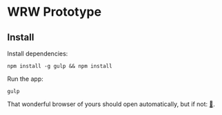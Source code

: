 # WRW Prototype

## Install

Install dependencies:

```
npm install -g gulp && npm install
```

Run the app:

```
gulp
```

That wonderful browser of yours should open automatically, but if not:
[🔗](http://localhost:3000).
